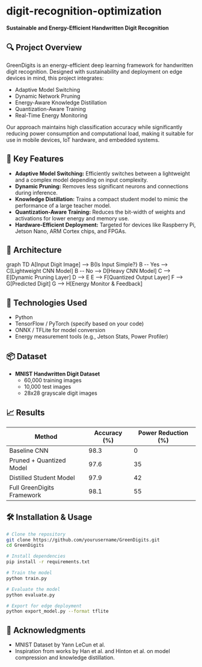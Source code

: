 # digit-recognition-optimization
**Sustainable and Energy-Efficient Handwritten Digit Recognition**

## 🔍 Project Overview
GreenDigits is an energy-efficient deep learning framework for handwritten digit recognition. Designed with sustainability and deployment on edge devices in mind, this project integrates:

- Adaptive Model Switching
- Dynamic Network Pruning
- Energy-Aware Knowledge Distillation
- Quantization-Aware Training
- Real-Time Energy Monitoring

Our approach maintains high classification accuracy while significantly reducing power consumption and computational load, making it suitable for use in mobile devices, IoT hardware, and embedded systems.

## 🚀 Key Features

- **Adaptive Model Switching:** Efficiently switches between a lightweight and a complex model depending on input complexity.
- **Dynamic Pruning:** Removes less significant neurons and connections during inference.
- **Knowledge Distillation:** Trains a compact student model to mimic the performance of a large teacher model.
- **Quantization-Aware Training:** Reduces the bit-width of weights and activations for lower energy and memory use.
- **Hardware-Efficient Deployment:** Targeted for devices like Raspberry Pi, Jetson Nano, ARM Cortex chips, and FPGAs.

## 🧠 Architecture
graph TD
    A[Input Digit Image] --> B{Is Input Simple?}
    B -- Yes --> C[Lightweight CNN Model]
    B -- No --> D[Heavy CNN Model]
    C --> E[Dynamic Pruning Layer]
    D --> E
    E --> F[Quantized Output Layer]
    F --> G[Predicted Digit]
    G --> H[Energy Monitor & Feedback]

## 🧪 Technologies Used
- Python
- TensorFlow / PyTorch (specify based on your code)
- ONNX / TFLite for model conversion
- Energy measurement tools (e.g., Jetson Stats, Power Profiler)

## 📦 Dataset
- **MNIST Handwritten Digit Dataset**
  - 60,000 training images
  - 10,000 test images
  - 28x28 grayscale digit images

## 📈 Results
| Method                         | Accuracy (%) | Power Reduction (%) |
|-------------------------------|--------------|----------------------|
| Baseline CNN                  | 98.3         | 0                    |
| Pruned + Quantized Model      | 97.6         | 35                   |
| Distilled Student Model       | 97.9         | 42                   |
| Full GreenDigits Framework    | 98.1         | 55                   |

## 🛠 Installation & Usage

```bash
# Clone the repository
git clone https://github.com/yourusername/GreenDigits.git
cd GreenDigits

# Install dependencies
pip install -r requirements.txt

# Train the model
python train.py

# Evaluate the model
python evaluate.py

# Export for edge deployment
python export_model.py --format tflite
```
## 💬 Acknowledgments
- MNIST Dataset by Yann LeCun et al.
- Inspiration from works by Han et al. and Hinton et al. on model compression and knowledge distillation.

